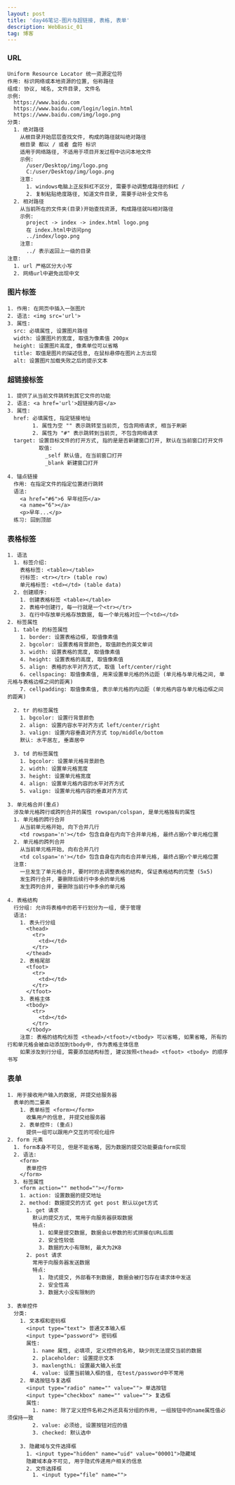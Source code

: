 ```yaml
---
layout: post
title: 'day46笔记-图片与超链接, 表格, 表单'
description: WebBasic_01
tag: 博客
---    
```

### URL
    Uniform Resource Locator 统一资源定位符
    作用: 标识网络或本地资源的位置, 俗称路径
    组成: 协议, 域名, 文件目录, 文件名
    示例:
      https://www.baidu.com
      https://www.baidu.com/login/login.html
      https://www.baidu.com/img/logo.png
    分类:
      1. 绝对路径
        从根目录开始层层查找文件, 构成的路径就叫绝对路径
        根目录 都以 / 或者 盘符 标识
        适用于网络路径, 不适用于项目开发过程中访问本地文件
        示例:
          /user/Desktop/img/logo.png
          C:/user/Desktop/img/logo.png
        注意:
          1. windows电脑上正反斜杠不区分, 需要手动调整成路径的斜杠 /
          2. 复制粘贴绝度路径, 知道文件目录, 需要手动补全文件名
      2. 相对路径
        从当前所在的文件夹(目录)开始查找资源, 构成路径就叫相对路径
        示例:
          project -> index -> index.html logo.png
          在 index.html中访问png
          ../index/logo.png
        注意:
          ../ 表示返回上一级的目录
    注意:
      1. url 严格区分大小写
      2. 网络url中避免出现中文

### 图片标签
    1. 作用: 在网页中插入一张图片
    2. 语法: <img src='url'>
    3. 属性:
      src: 必填属性, 设置图片路径
      width: 设置图片的宽度, 取值为像素值 200px
      height: 设置图片高度, 像素单位可以省略
      title: 取值是图片的描述信息, 在鼠标悬停在图片上方出现
      alt: 设置图片加载失败之后的提示文本

### 超链接标签
    1. 提供了从当前文件跳转到其它文件的功能
    2. 语法: <a href='url'>超链接内容</a>
    3. 属性:
      href: 必填属性, 指定链接地址
            1. 属性为空 "" 表示跳转至当前页, 包含网络请求, 相当于刷新
            2. 属性为 "#" 表示跳转到当前页, 不包含网络请求
      target: 设置目标文件的打开方式, 指的是是否新建窗口打开, 默认在当前窗口打开文件
              取值:
                _self 默认值, 在当前窗口打开
                _blank 新建窗口打开

    4. 锚点链接
      作用: 在指定文件的指定位置进行跳转
      语法:
        <a href="#6">6 早年经历</a>
        <a name="6"></a>
        <p>早年...</p>
      练习: 回到顶部

### 表格标签
    1. 语法
      1. 标签介绍:
        表格标签: <table></table>
        行标签: <tr></tr> (table row)
        单元格标签: <td></td> (table data)
      2. 创建顺序:
        1. 创建表格标签 <table></table>
        2. 表格中创建行, 每一行就是一个<tr></tr>
        3. 在行中存放单元格存放数据, 每一个单元格对应一个<td></td>
    2. 标签属性
      1. table 的标签属性
        1. border: 设置表格边框, 取值像素值
        2. bgcolor: 设置表格背景颜色, 取值颜色的英文单词
        3. width: 设置表格的宽度, 取值像素值
        4. height: 设置表格的高度, 取值像素值
        5. align: 表格的水平对齐方式, 取值 left/center/right
        6. cellspacing: 取值像素值, 用来设置单元格的外边距 (单元格与单元格之间, 单元格与表格边框之间的距离)
        7. cellpadding: 取值像素值, 表示单元格的内边距 (单元格内容与单元格边框之间的距离)

      2. tr 的标签属性
        1. bgcolor: 设置行背景颜色
        2. align: 设置内容水平对齐方式 left/center/right
        3. valign: 设置内容垂直对齐方式 top/middle/bottom
        默认: 水平居左, 垂直居中

      3. td 的标签属性
        1. bgcolor: 设置单元格背景颜色
        2. width: 设置单元格宽度
        3. height: 设置单元格宽度
        4. align: 设置单元格内容的水平对齐方式
        5. valign: 设置单元格内容的垂直对齐方式

    3. 单元格合并(重点)
      涉及单元格跨行或跨列合并的属性 rowspan/colspan, 是单元格独有的属性
      1. 单元格的跨行合并
        从当前单元格开始, 向下合并几行
        <td rowspan='n'></td> 包含自身在内向下合并单元格, 最终占据n个单元格位置
      2. 单元格的跨列合并
        从当前单元格开始, 向右合并几行
        <td colspan='n'></td> 包含自身在内向右合并单元格, 最终占据n个单元格位置
      注意:
        一旦发生了单元格合并, 要时时的去调整表格的结构, 保证表格结构的完整 (5x5)
        发生跨行合并, 要删除后续行中多余的单元格
        发生跨列合并, 要删除当前行中多余的单元格

    4. 表格结构
      行分组: 允许将表格中的若干行划分为一组, 便于管理
      语法:
        1. 表头行分组
          <thead>
            <tr>
              <td></td>
            </tr>
          </thead>
        2. 表格尾部
          <tfoot>
            <tr>
              <td></td>
            </tr>
          </tfoot>
        3. 表格主体
          <tbody>
            <tr>
              <td></td>
            </tr>
          </tbody>
        注意: 表格的结构化标签 <thead>/<tfoot>/<tbody> 可以省略, 如果省略, 所有的行和单元格会被自动添加到tbody中, 作为表格主体信息
        如果涉及到行分组, 需要添加结构标签, 建议按照<thead> <tfoot> <tbody> 的顺序书写

### 表单
    1. 用于接收用户输入的数据, 并提交给服务器
      表单的而二要素
        1. 表单标签 <form></form>
          收集用户的信息, 并提交给服务器
        2. 表单控件: (重点)
          提供一组可以跟用户交互的可视化组件
    2. form 元素
      1. form本身不可见, 但是不能省略, 因为数据的提交功能要由form实现
      2. 语法:
        <form>
          表单控件
        </form>
      3. 标签属性
        <form action="" method=""></form>
        1. action: 设置数据的提交地址
        2. method: 数据提交的方式 get post 默认以get方式
          1. get 请求
            默认的提交方式, 常用于向服务器获取数据
            特点:
              1. 如果是提交数据, 数据会以参数的形式拼接在URL后面
              2. 安全性较低
              3. 数据的大小有限制, 最大为2KB
          2. post 请求
            常用于向服务器发送数据
            特点:
              1. 隐式提交, 外部看不到数据, 数据会被打包存在请求体中发送
              2. 安全性高
              3. 数据大小没有限制的

    3. 表单控件
      分类:
        1. 文本框和密码框
          <input type="text"> 普通文本输入框
          <input type="password"> 密码框
          属性:
            1. name 属性, 必填项, 定义控件的名称, 缺少则无法提交当前的数据
            2. placeholder: 设置提示文本
            3. maxlengthL: 设置最大输入长度
            4. value: 设置当前输入框的值, 在test/password中不常用
        2. 单选按钮与复选框
          <input type="radio" name="" value=""> 单选按钮
          <input type="checkbox" name="" value=""> 复选框
          属性:
            1. name: 除了定义控件名称之外还具有分组的作用, 一组按钮中的name属性值必须保持一致
            2. value: 必须给, 设置按钮对应的值
            3. checked: 默认选中

        3. 隐藏域与文件选择框
          1. <input type="hidden" name="uid" value="00001">隐藏域
          隐藏域本身不可见, 用于隐式传递用户相关的信息
          2. 文件选择框
            1. <input type="file" name="">
